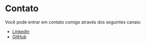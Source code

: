 # Contato

Você pode entrar em contato comigo através dos seguintes canais:

- [LinkedIn](https://linkedin.com/in/lucasliachi)
- [GitHub](https://github.com/LucasLiachi)
